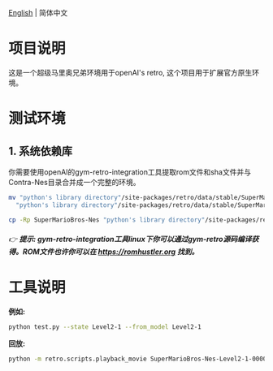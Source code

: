 [English](./README.md) | 简体中文 

# 项目说明

这是一个超级马里奥兄弟环境用于openAI's retro, 这个项目用于扩展官方原生环境。

# 测试环境

## 1. 系统依赖库

你需要使用openAI的gym-retro-integration工具提取rom文件和sha文件并与Contra-Nes目录合并成一个完整的环境。
```bash
mv "python's library directory"/site-packages/retro/data/stable/SuperMarioBros-Nes \
  "python's library directory"/site-packages/retro/data/stable/SuperMarioBros-Nes.bak
```
```bash
cp -Rp SuperMarioBros-Nes "python's library directory"/site-packages/retro/data/stable/SuperMarioBros-Nes
```

###### :point_right: **提示: gym-retro-integration工具linux下你可以通过gym-retro源码编译获得。ROM文件也许你可以在 https://romhustler.org 找到。**

# 工具说明

**例如:**
```bash
python test.py --state Level2-1 --from_model Level2-1
```

**回放:**
```bash
python -m retro.scripts.playback_movie SuperMarioBros-Nes-Level2-1-000000.bk2
```
